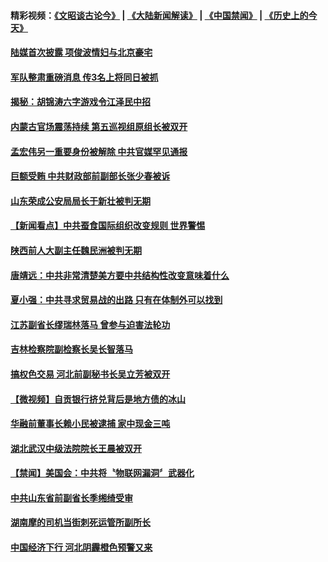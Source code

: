 #### 精彩视频：[《文昭谈古论今》](https://github.com/gfw-breaker/wenzhao/blob/master/README.md?t=12030331) | [《大陆新闻解读》](https://github.com/gfw-breaker/ntdtv-comedy/blob/master/README.md?t=12030331) | [《中国禁闻》](https://github.com/gfw-breaker/ntdtv-news/blob/master/README.md?t=12030331) | [《历史上的今天》](https://github.com/gfw-breaker/today-in-history/blob/master/README.md?t=12030331) 

#### [陆媒首次披露 项俊波情妇与北京豪宅](../pages/prog1138/a1401672.md?t=12030331) 

#### [军队整肃重磅消息  传3名上将同日被抓](../pages/prog1138/a1401527.md?t=12030331) 

#### [揭秘：胡锦涛六字游戏令江泽民中招](../pages/prog1138/a1401279.md?t=12030331) 

#### [内蒙古官场震荡持续 第五巡视组原组长被双开](../pages/prog1138/a1401581.md?t=12030331) 

#### [孟宏伟另一重要身份被解除 中共官媒罕见通报](../pages/prog1138/a1401534.md?t=12030331) 

#### [巨额受贿 中共财政部前副部长张少春被诉](../pages/prog1138/a1400541.md?t=12030331) 

#### [山东荣成公安局局长于新壮被判无期](../pages/prog1138/a1400400.md?t=12030331) 

#### [【新闻看点】中共蚕食国际组织改变规则 世界警惕](../pages/prog1138/a1400283.md?t=12030331) 

#### [陕西前人大副主任魏民洲被判无期](../pages/prog1138/a1400105.md?t=12030331) 

#### [唐靖远：中共非常清楚美方要中共结构性改变意味着什么](../pages/prog1138/a1399979.md?t=12030331) 

#### [夏小强：中共寻求贸易战的出路 只有在体制外可以找到](../pages/prog1138/a1399977.md?t=12030331) 

#### [江苏副省长缪瑞林落马 曾参与迫害法轮功](../pages/prog1138/a1399468.md?t=12030331) 

#### [吉林检察院副检察长吴长智落马](../pages/prog1138/a1399304.md?t=12030331) 

#### [搞权色交易 河北前副秘书长吴立芳被双开](../pages/prog1138/a1398722.md?t=12030331) 

#### [【微视频】自贡银行挤兑背后是地方债的冰山](../pages/prog1138/a1398450.md?t=12030331) 

#### [华融前董事长赖小民被逮捕 家中现金三吨](../pages/prog1138/a1398433.md?t=12030331) 

#### [湖北武汉中级法院院长王晨被双开](../pages/prog1138/a1398128.md?t=12030331) 

#### [【禁闻】美国会：中共将〝物联网漏洞〞武器化](../pages/prog1138/a1398050.md?t=12030331) 

#### [中共山东省前副省长季缃绮受审](../pages/prog1138/a1397663.md?t=12030331) 

#### [湖南摩的司机当街刺死运管所副所长](../pages/prog1138/a1397653.md?t=12030331) 

#### [中国经济下行 河北阴霾橙色预警又来](../pages/prog1138/a1397652.md?t=12030331) 

